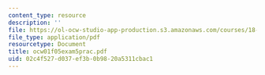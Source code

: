 ```yaml
---
content_type: resource
description: ''
file: https://ol-ocw-studio-app-production.s3.amazonaws.com/courses/18-01-single-variable-calculus-fall-2005/02c4f527d037ef3b0b9820a5311cbac1_ocw01f05exam5prac.pdf
file_type: application/pdf
resourcetype: Document
title: ocw01f05exam5prac.pdf
uid: 02c4f527-d037-ef3b-0b98-20a5311cbac1
---
```

